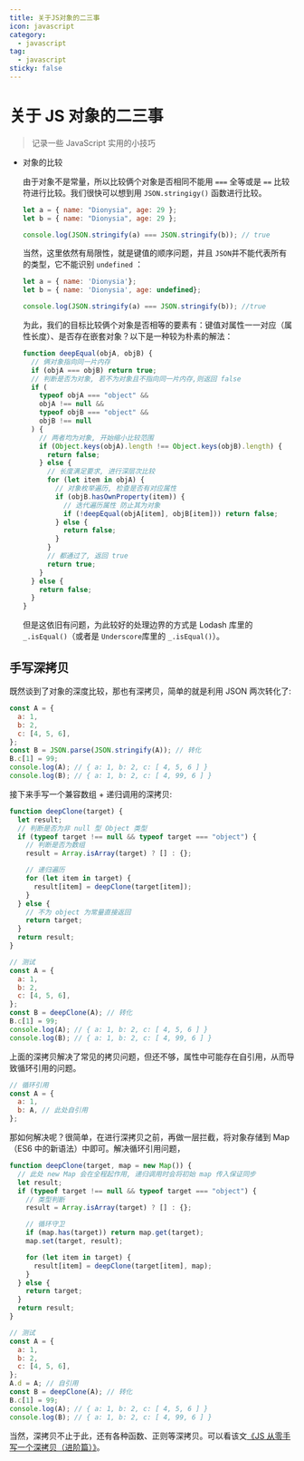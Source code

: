 ```yaml
---
title: 关于JS对象的二三事
icon: javascript
category:
  - javascript
tag:
  - javascript
sticky: false
---
```


# 关于 JS 对象的二三事

> 记录一些 JavaScript 实用的小技巧

- 对象的比较

  由于对象不是常量，所以比较俩个对象是否相同不能用 `===` 全等或是 `==` 比较符进行比较。我们很快可以想到用 `JSON.stringigy()` 函数进行比较。

  ```javascript
  let a = { name: "Dionysia", age: 29 };
  let b = { name: "Dionysia", age: 29 };

  console.log(JSON.stringify(a) === JSON.stringify(b)); // true
  ```

  当然，这里依然有局限性，就是键值的顺序问题，并且 `JSON`并不能代表所有的类型，它不能识别 `undefined` ：

  ```JavaScript
  let a = { name: 'Dionysia'};
  let b = { name: 'Dionysia', age: undefined};

  console.log(JSON.stringify(a) === JSON.stringify(b)); //true
  ```

  为此，我们的目标比较俩个对象是否相等的要素有：键值对属性一一对应（属性长度）、是否存在嵌套对象？以下是一种较为朴素的解法：

  ```javascript
  function deepEqual(objA, objB) {
    // 俩对象指向同一片内存
    if (objA === objB) return true;
    // 判断是否为对象, 若不为对象且不指向同一片内存,则返回 false
    if (
      typeof objA === "object" &&
      objA !== null &&
      typeof objB === "object" &&
      objB !== null
    ) {
      // 两者均为对象, 开始缩小比较范围
      if (Object.keys(objA).length !== Object.keys(objB).length) {
        return false;
      } else {
        // 长度满足要求, 进行深层次比较
        for (let item in objA) {
          // 对象枚举遍历, 检查是否有对应属性
          if (objB.hasOwnProperty(item)) {
            // 迭代遍历属性 防止其为对象
            if (!deepEqual(objA[item], objB[item])) return false;
          } else {
            return false;
          }
        }
        // 都通过了, 返回 true
        return true;
      }
    } else {
      return false;
    }
  }
  ```

  但是这依旧有问题，为此较好的处理边界的方式是 Lodash 库里的 `_.isEqual()`（或者是 `Underscore`库里的 `_.isEqual()`）。

## 手写深拷贝

既然谈到了对象的深度比较，那也有深拷贝，简单的就是利用 JSON 两次转化了:

```js
const A = {
  a: 1,
  b: 2,
  c: [4, 5, 6],
};
const B = JSON.parse(JSON.stringify(A)); // 转化
B.c[1] = 99;
console.log(A); // { a: 1, b: 2, c: [ 4, 5, 6 ] }
console.log(B); // { a: 1, b: 2, c: [ 4, 99, 6 ] }
```

接下来手写一个兼容数组 + 递归调用的深拷贝:

```js
function deepClone(target) {
  let result;
  // 判断是否为非 null 型 Object 类型
  if (typeof target !== null && typeof target === "object") {
    // 判断是否为数组
    result = Array.isArray(target) ? [] : {};

    // 递归遍历
    for (let item in target) {
      result[item] = deepClone(target[item]);
    }
  } else {
    // 不为 object 为常量直接返回
    return target;
  }
  return result;
}

// 测试
const A = {
  a: 1,
  b: 2,
  c: [4, 5, 6],
};
const B = deepClone(A); // 转化
B.c[1] = 99;
console.log(A); // { a: 1, b: 2, c: [ 4, 5, 6 ] }
console.log(B); // { a: 1, b: 2, c: [ 4, 99, 6 ] }
```

上面的深拷贝解决了常见的拷贝问题，但还不够，属性中可能存在自引用，从而导致循环引用的问题。

```js
// 循环引用
const A = {
  a: 1,
  b: A, // 此处自引用
};
```

那如何解决呢？很简单，在进行深拷贝之前，再做一层拦截，将对象存储到 Map （ES6 中的新语法）中即可。解决循环引用问题，

```js
function deepClone(target, map = new Map()) {
  // 此处 new Map 会在全程起作用, 递归调用时会将初始 map 传入保证同步
  let result;
  if (typeof target !== null && typeof target === "object") {
    // 类型判断
    result = Array.isArray(target) ? [] : {};

    // 循环守卫
    if (map.has(target)) return map.get(target);
    map.set(target, result);

    for (let item in target) {
      result[item] = deepClone(target[item], map);
    }
  } else {
    return target;
  }
  return result;
}

// 测试
const A = {
  a: 1,
  b: 2,
  c: [4, 5, 6],
};
A.d = A; // 自引用
const B = deepClone(A); // 转化
B.c[1] = 99;
console.log(A); // { a: 1, b: 2, c: [ 4, 5, 6 ] }
console.log(B); // { a: 1, b: 2, c: [ 4, 99, 6 ] }
```

当然，深拷贝不止于此，还有各种函数、正则等深拷贝。可以看该文[《JS 从零手写一个深拷贝（进阶篇）》](https://www.cnblogs.com/echolun/p/16157161.html)。
